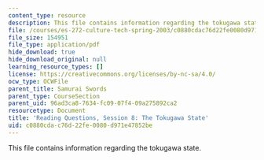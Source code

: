 ```yaml
---
content_type: resource
description: This file contains information regarding the tokugawa state.
file: /courses/es-272-culture-tech-spring-2003/c0880cdac76d22fe0080d971e47852be_MITES_272S03_q08.pdf
file_size: 154951
file_type: application/pdf
hide_download: true
hide_download_original: null
learning_resource_types: []
license: https://creativecommons.org/licenses/by-nc-sa/4.0/
ocw_type: OCWFile
parent_title: Samurai Swords
parent_type: CourseSection
parent_uid: 96ad3ca8-7634-fc09-07f4-09a275892ca2
resourcetype: Document
title: 'Reading Questions, Session 8: The Tokugawa State'
uid: c0880cda-c76d-22fe-0080-d971e47852be
---
```

This file contains information regarding the tokugawa state.
